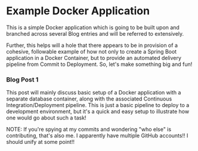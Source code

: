 # Example Docker Application
This is a simple Docker application which is going to be built upon and branched across several Blog entries and will be referred to extensively.

Further, this helps will a hole that there appears to be in provision of a cohesive, followable example of how not only to create a Spring Boot application in a Docker Container, but to provide an automated delivery pipeline from Commit to Deployment.  So, let's make something big and fun!

### Blog Post 1
This post will mainly discuss basic setup of a Docker application with a separate database container, along with the associated Continuous Integration/Deployment pipeline.  This is just a basic pipeline to deploy to a development environment, but it's a quick and easy setup to illustrate how one would go about such a task!

NOTE: If you're spying at my commits and wondering "who else" is contributing, that's also me.  I apparently have multiple GitHub accounts!!  I should unify at some point!!